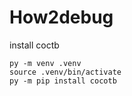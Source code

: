 # How2debug

install coctb
```
py -m venv .venv
source .venv/bin/activate
py -m pip install cocotb
```